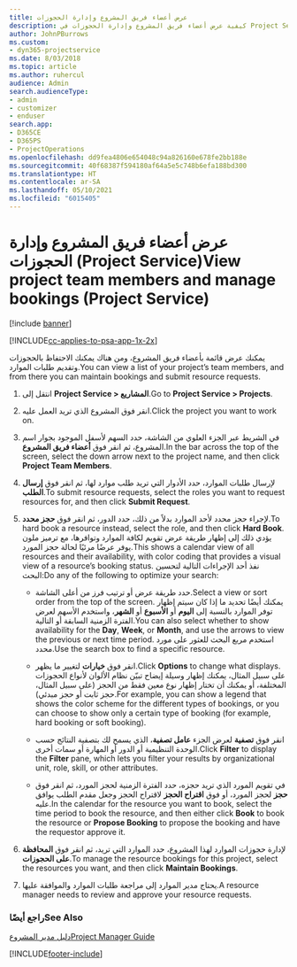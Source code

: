 ```yaml
---
title: عرض أعضاء فريق المشروع وإدارة الحجوزات
description: كيفية عرض أعضاء فريق المشروع وإدارة الحجوزات في Project Service
author: JohnPBurrows
ms.custom:
- dyn365-projectservice
ms.date: 8/03/2018
ms.topic: article
ms.author: ruhercul
audience: Admin
search.audienceType:
- admin
- customizer
- enduser
search.app:
- D365CE
- D365PS
- ProjectOperations
ms.openlocfilehash: dd9fea4806e654048c94a826160e678fe2bb188e
ms.sourcegitcommit: 40f68387f594180af64a5e5c748b6efa188bd300
ms.translationtype: HT
ms.contentlocale: ar-SA
ms.lasthandoff: 05/10/2021
ms.locfileid: "6015405"
---
```

# <a name="view-project-team-members-and-manage-bookings-project-service"></a><span data-ttu-id="3d9a4-103">عرض أعضاء فريق المشروع وإدارة الحجوزات (Project Service)</span><span class="sxs-lookup"><span data-stu-id="3d9a4-103">View project team members and manage bookings (Project Service)</span></span>

[!include [banner](../includes/psa-now-project-operations.md)]

[!INCLUDE[cc-applies-to-psa-app-1x-2x](../includes/cc-applies-to-psa-app-1x-2x.md)]

<span data-ttu-id="3d9a4-104">يمكنك عرض قائمة بأعضاء فريق المشروع، ومن هناك يمكنك الاحتفاظ بالحجوزات وتقديم طلبات الموارد.</span><span class="sxs-lookup"><span data-stu-id="3d9a4-104">You can view a list of your project’s team members, and from there you can maintain bookings and submit resource requests.</span></span>  
  
1.  <span data-ttu-id="3d9a4-105">انتقل إلى **Project Service > المشاريع**.</span><span class="sxs-lookup"><span data-stu-id="3d9a4-105">Go to **Project Service > Projects**.</span></span>  
  
2.  <span data-ttu-id="3d9a4-106">انقر فوق المشروع الذي تريد العمل عليه.</span><span class="sxs-lookup"><span data-stu-id="3d9a4-106">Click the project you want to work on.</span></span>  
  
3.  <span data-ttu-id="3d9a4-107">في الشريط عبر الجزء العلوي من الشاشة، حدد السهم لأسفل الموجود بجوار اسم المشروع، ثم انقر فوق **أعضاء فريق المشروع‬**.</span><span class="sxs-lookup"><span data-stu-id="3d9a4-107">In the bar across the top of the screen, select the down arrow next to the project name, and then click **Project Team Members**.</span></span>  
  
4.  <span data-ttu-id="3d9a4-108">لإرسال طلبات الموارد، حدد الأدوار التي تريد طلب موارد لها، ثم انقر فوق **إرسال الطلب‬**.</span><span class="sxs-lookup"><span data-stu-id="3d9a4-108">To submit resource requests, select the roles you want to request resources for, and then click **Submit Request**.</span></span>  
  
5.  <span data-ttu-id="3d9a4-109">لإجراء حجز محدد لأحد الموارد بدلاً من ذلك، حدد الدور، ثم انقر فوق **حجز محدد‬**.</span><span class="sxs-lookup"><span data-stu-id="3d9a4-109">To hard book a resource instead, select the role, and then click **Hard Book**.</span></span> <span data-ttu-id="3d9a4-110">يؤدي ذلك إلى إظهار طريقة عرض تقويم لكافة الموارد وتوافرها، مع ترميز ملون يوفر عرضًا مرئيًا لحالة حجز المورد.</span><span class="sxs-lookup"><span data-stu-id="3d9a4-110">This shows a calendar view of all resources and their availability, with color coding that provides a visual view of a resource’s booking status.</span></span> <span data-ttu-id="3d9a4-111">نفذ أحد الإجراءات التالية لتحسين البحث:</span><span class="sxs-lookup"><span data-stu-id="3d9a4-111">Do any of the following to optimize your search:</span></span>  
  
    -   <span data-ttu-id="3d9a4-112">حدد طريقة عرض أو ترتيب فرز من أعلى الشاشة.</span><span class="sxs-lookup"><span data-stu-id="3d9a4-112">Select a view or sort order from the top of the screen.</span></span> <span data-ttu-id="3d9a4-113">يمكنك أيضًا تحديد ما إذا كان سيتم إظهار توفر الموارد بالنسبة إلى **اليوم** أو **الأسبوع** أو **الشهر**، واستخدم الأسهم لعرض الفترة الزمنية السابقة أو التالية.</span><span class="sxs-lookup"><span data-stu-id="3d9a4-113">You can also select whether to show availability for the **Day**, **Week**, or **Month**, and use the arrows to view the previous or next time period.</span></span> <span data-ttu-id="3d9a4-114">استخدم مربع البحث للعثور على مورد محدد.</span><span class="sxs-lookup"><span data-stu-id="3d9a4-114">Use the search box to find a specific resource.</span></span>  
  
    -   <span data-ttu-id="3d9a4-115">انقر فوق **خيارات** لتغيير ما يظهر.</span><span class="sxs-lookup"><span data-stu-id="3d9a4-115">Click **Options** to change what displays.</span></span> <span data-ttu-id="3d9a4-116">على سبيل المثال، يمكنك إظهار وسيلة إيضاح تبيّن نظام الألوان لأنواع الحجوزات المختلفة، أو يمكنك أن تختار إظهار نوع معين فقط من الحجز (على سبيل المثال، حجز ثابت أو حجز مبدئي).</span><span class="sxs-lookup"><span data-stu-id="3d9a4-116">For example, you can show a legend that shows the color scheme for the different types of bookings, or you can choose to show only a certain type of booking (for example, hard booking or soft booking).</span></span>  
  
    -   <span data-ttu-id="3d9a4-117">انقر فوق **تصفية** لعرض الجزء **عامل تصفية**، الذي يسمح لك بتصفية النتائج حسب الوحدة التنظيمية أو الدور أو المهارة أو سمات أخرى.</span><span class="sxs-lookup"><span data-stu-id="3d9a4-117">Click **Filter** to display the **Filter** pane, which lets you filter your results by organizational unit, role, skill, or other attributes.</span></span>  
  
    -   <span data-ttu-id="3d9a4-118">في تقويم المورد الذي تريد حجزه، حدد الفترة الزمنية لحجز المورد، ثم انقر فوق **حجز** لحجز المورد، أو فوق **اقتراح الحجز** لاقتراح الحجز وجعل مقدم الطلب‬ يوافق عليه.</span><span class="sxs-lookup"><span data-stu-id="3d9a4-118">In the calendar for the resource you want to book, select the time period to book the resource, and then either click **Book** to book the resource or **Propose Booking** to propose the booking and have the requestor approve it.</span></span>  
  
6.  <span data-ttu-id="3d9a4-119">لإدارة حجوزات الموارد لهذا المشروع، حدد الموارد التي تريد، ثم انقر فوق **المحافظة على الحجوزات‬**.</span><span class="sxs-lookup"><span data-stu-id="3d9a4-119">To manage the resource bookings for this project, select the resources you want, and then click **Maintain Bookings**.</span></span>  
  
7.  <span data-ttu-id="3d9a4-120">يحتاج مدير الموارد إلى مراجعة طلبات الموارد والموافقة عليها.</span><span class="sxs-lookup"><span data-stu-id="3d9a4-120">A resource manager needs to review and approve your resource requests.</span></span>  
  
### <a name="see-also"></a><span data-ttu-id="3d9a4-121">راجع أيضًا</span><span class="sxs-lookup"><span data-stu-id="3d9a4-121">See Also</span></span>  
 [<span data-ttu-id="3d9a4-122">دليل مدير المشروع</span><span class="sxs-lookup"><span data-stu-id="3d9a4-122">Project Manager Guide</span></span>](../psa/project-manager-guide.md)


[!INCLUDE[footer-include](../includes/footer-banner.md)]